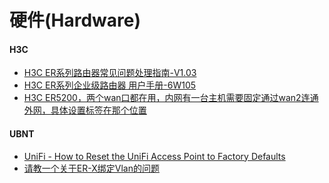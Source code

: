 # 硬件(Hardware)

#### H3C
* [H3C ER系列路由器常见问题处理指南-V1.03](http://www.h3c.com/cn/Service/Document_Center/Routers/Catalog/ER/ER5200/Maintenance/Maintenance_Manual/H3C_ER(V1.03)/)
* [H3C ER系列企业级路由器 用户手册-6W105](http://www.h3c.com/cn/Service/Document_Center/Routers/Catalog/ER/ER3100/Configure/User_Manual/H3C_ER_UM-6W105/201403/819372_30005_0.htm)
* [H3C ER5200，两个wan口都在用，内网有一台主机需要固定通过wan2连通外网，具体设置标签在那个位置](http://ask.zol.com.cn/q/169207.html)

#### UBNT
* [UniFi - How to Reset the UniFi Access Point to Factory Defaults](https://help.ubnt.com/hc/en-us/articles/205143490-UniFi-How-to-reset-the-UniFi-Access-Point-to-factory-defaults)
* [请教一个关于ER-X绑定Vlan的问题](http://bbs.ubnt.com.cn/forum.php?mod=viewthread&tid=18192)
